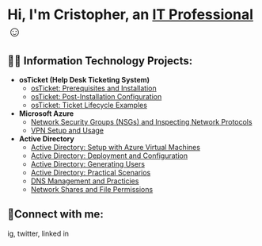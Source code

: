 <h1>Hi, I'm Cristopher, an <a href="https://linkedin.com/in/">IT Professional</a>☺</h1>

<h2>👨‍💻 Information Technology Projects:</h2>

- <b>osTicket (Help Desk Ticketing System)</b>
  - [osTicket: Prerequisites and Installation](https://github.com/cristopherb19/osticket-prereqs)
  - [osTicket: Post-Installation Configuration](https://github.com/cristopherb19/post-install-config)
  - [osTicket: Ticket Lifecycle Examples](https://github.com/cristopherb19/ticket-lifecycle)
- <b>Microsoft Azure</b>
  - [Network Security Groups (NSGs) and Inspecting Network Protocols](https://github.com/cristopherb19/azure-network-protocols)
  - [VPN Setup and Usage](https://github.com/cristopherb19/vpn-setup)
- <b>Active Directory</b>
  - [Active Directory: Setup with Azure Virtual Machines](https://github.com/cristopherb19/active-directory-setup)
  - [Active Directory: Deployment and Configuration](https://github.com/cristopherb19/ad-deploy-and-config)
  - [Active Directory: Generating Users](https://github.com/cristopherb19/ad-user-generation)
  - [Active Directory: Practical Scenarios](https://github.com/cristopherb19/ad-practical-scenarios)
  - [DNS Management and Practicies](https://github.com/cristopherb19/dns-lab)
  - [Network Shares and File Permissions](https://github.com/cristopherb19/network-file-share)
    
<h2>🤳Connect with me:</h2>
ig, twitter, linked in 
